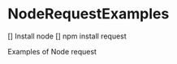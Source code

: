 NodeRequestExamples
===================

[] Install node
[] npm install request

Examples of Node request
